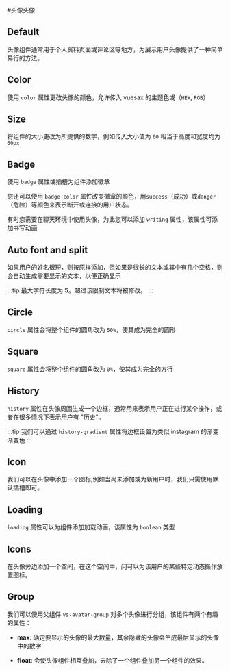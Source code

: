 #头像头像

<card>

## Default

<docs-warn />

头像组件通常用于个人资料页面或评论区等地方，为展示用户头像提供了一种简单易行的方法。

</card>

<card subtitle="Color">

## Color

使用 `color` 属性更改头像的颜色，允许传入 vuesax 的主题色或（`HEX`, `RGB`）

</card>

<card subtitle="Size">

## Size

将组件的大小更改为所提供的数字，例如传入大小值为 `60` 相当于高度和宽度均为 `60px`

</card>

<card subtitle="Badge">

## Badge

使用 `badge` 属性或插槽为组件添加徽章

您还可以使用 `badge-color` 属性改变徽章的颜色，用`success`（成功）或`danger`（危险）等颜色来表示断开或连接的用户状态。

有时您需要在聊天环境中使用头像，为此您可以添加 `writing` 属性，该属性可添加书写动画

</card>

<card subtitle="AutoFontAndSplit">

## Auto font and split

如果用户的姓名很短，则按原样添加，但如果是很长的文本或其中有几个空格，则会自动生成需要显示的文本，以便正确显示

:::tip
最大字符长度为 **5**。超过该限制文本将被修改。
:::

</card>

<card subtitle="Circle">

## Circle

`circle` 属性会将整个组件的圆角改为 `50%`，使其成为完全的圆形

</card>

<card subtitle="Square">

## Square

`square` 属性会将整个组件的圆角改为 `0%`，使其成为完全的方行

</card>

<card subtitle="History">

## History <Badge/>

`history` 属性在头像周围生成一个边框，通常用来表示用户正在进行某个操作，或者在很多情况下表示用户有 "历史"。

:::tip
我们可以通过 `history-gradient` 属性将边框设置为类似 instagram 的渐变渐变色 
:::

</card>

<card subtitle="Icon">

## Icon

我们可以在头像中添加一个图标,例如当尚未添加或为新用户时，我们只需使用默认插槽即可。

</card>

<card subtitle="Loading">

## Loading

`loading` 属性可以为组件添加加载动画，该属性为 `boolean` 类型

</card>

<card subtitle="Icons">

## Icons

在头像旁边添加一个空间，在这个空间中，问可以为该用户的某些特定动态操作放置图标。

</card>

<card subtitle="Group"> 

## Group

我们可以使用父组件 `vs-avatar-group` 对多个头像进行分组，该组件有两个有趣的属性：

- **max**: 确定要显示的头像的最大数量，其余隐藏的头像会生成最后显示的头像中的数字

- **float**: 会使头像组件相互叠加，去除了一个组件叠加另一个组件的效果。

</card>

<script setup>
import Api from "../../../../theme/global-components/template/Avatar/API.tsx"
</script>

<Api></Api>

